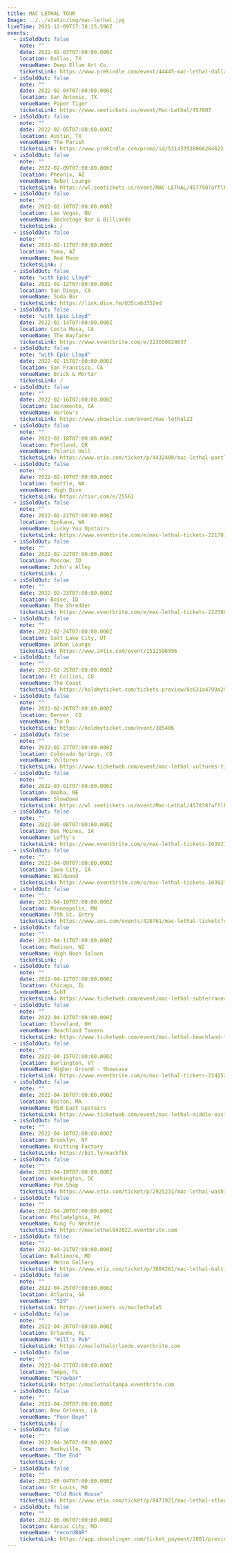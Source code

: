 ```yaml
---
title: MAC LETHAL TOUR
Image: ../../static/img/mac-lethal.jpg
liveTime: 2021-12-09T17:38:25.596Z
events:
  - isSoldOut: false
    note: ""
    date: 2022-02-03T07:00:00.000Z
    location: Dallas, TX
    venueName: Deep Ellum Art Co.
    ticketsLink: https://www.prekindle.com/event/44445-mac-lethal-dallas
  - isSoldOut: false
    note: ""
    date: 2022-02-04T07:00:00.000Z
    location: San Antonio, TX
    venueName: Paper Tiger
    ticketsLink: https://www.seetickets.us/event/Mac-Lethal/457807
  - isSoldOut: false
    note: ""
    date: 2022-02-05T07:00:00.000Z
    location: Austin, TX
    venueName: The Parish
    ticketsLink: https://www.prekindle.com/promo/id/531433528066284622
  - isSoldOut: false
    note: ""
    date: 2022-02-09T07:00:00.000Z
    location: Pheonix, AZ
    venueName: Rebel Lounge
    ticketsLink: https://wl.seetickets.us/event/MAC-LETHAL/457790?afflky=TheRebelLounge
  - isSoldOut: false
    note: ""
    date: 2022-02-10T07:00:00.000Z
    location: Las Vegas, NV
    venueName: Backstage Bar & Billiards
    ticketsLink: /
  - isSoldOut: false
    note: ""
    date: 2022-02-11T07:00:00.000Z
    location: Yuma, AZ
    venueName: Red Moon
    ticketsLink: /
  - isSoldOut: false
    note: "with Epic Lloyd"
    date: 2022-02-12T07:00:00.000Z
    location: San Diego, CA
    venueName: Soda Bar
    ticketsLink: https://link.dice.fm/O35ca6d352ed
  - isSoldOut: false
    note: "with Epic Lloyd"
    date: 2022-02-14T07:00:00.000Z
    location: Costa Mesa, CA
    venueName: The Wayfarer
    ticketsLink: https://www.eventbrite.com/e/223650824637
  - isSoldOut: false
    note: "with Epic Lloyd"
    date: 2022-02-15T07:00:00.000Z
    location: San Francisco, CA
    venueName: Brick & Mortar
    ticketsLink: /
  - isSoldOut: false
    note: ""
    date: 2022-02-16T07:00:00.000Z
    location: Sacramento, CA
    venueName: Harlow's
    ticketsLink: https://www.showclix.com/event/mac-lethal22
  - isSoldOut: false
    note: ""
    date: 2022-02-18T07:00:00.000Z
    location: Portland, OR
    venueName: Polaris Hall
    ticketsLink: https://www.etix.com/ticket/p/4432408/mac-lethal-portland-polaris-hall
  - isSoldOut: false
    note: ""
    date: 2022-02-19T07:00:00.000Z
    location: Seattle, WA
    venueName: High Dive
    ticketsLink: https://tixr.com/e/25561
  - isSoldOut: false
    note: ""
    date: 2022-02-21T07:00:00.000Z
    location: Spokane, WA
    venueName: Lucky You Upstairs
    ticketsLink: https://www.eventbrite.com/e/mac-lethal-tickets-221701785007
  - isSoldOut: false
    note: ""
    date: 2022-02-22T07:00:00.000Z
    location: Moscow, ID
    venueName: John's Alley
    ticketsLink: /
  - isSoldOut: false
    note: ""
    date: 2022-02-23T07:00:00.000Z
    location: Boise, ID
    venueName: The Shredder
    ticketsLink: https://www.eventbrite.com/e/mac-lethal-tickets-222380053727
  - isSoldOut: false
    note: ""
    date: 2022-02-24T07:00:00.000Z
    location: Salt Lake City, UT
    venueName: Urban Lounge
    ticketsLink: https://www.24tix.com/event/1512596996
  - isSoldOut: false
    note: ""
    date: 2022-02-25T07:00:00.000Z
    location: Ft Collins, CO
    venueName: The Coast
    ticketsLink: https://holdmyticket.com/tickets-preview/8c631a4799a29eb2969ed51cada4a56f
  - isSoldOut: false
    note: ""
    date: 2022-02-26T07:00:00.000Z
    location: Denver, CO
    venueName: The O
    ticketsLink: https://holdmyticket.com/event/385406
  - isSoldOut: false
    note: ""
    date: 2022-02-27T07:00:00.000Z
    location: Colorado Springs, CO
    venueName: Vultures
    ticketsLink: https://www.ticketweb.com/event/mac-lethal-vultures-tickets/11597625
  - isSoldOut: false
    note: ""
    date: 2022-03-01T07:00:00.000Z
    location: Omaha, NE
    venueName: Slowdown
    ticketsLink: https://wl.seetickets.us/event/Mac-Lethal/457838?afflky=Slowdown
  - isSoldOut: false
    note: ""
    date: 2022-04-08T07:00:00.000Z
    location: Des Moines, IA
    venueName: Lefty's
    ticketsLink: https://www.eventbrite.com/e/mac-lethal-tickets-163927717215
  - isSoldOut: false
    note: ""
    date: 2022-04-09T07:00:00.000Z
    location: Iowa City, IA
    venueName: Wildwood
    ticketsLink: https://www.eventbrite.com/e/mac-lethal-tickets-163927330057
  - isSoldOut: false
    note: ""
    date: 2022-04-10T07:00:00.000Z
    location: Minneapolis, MN
    venueName: 7th St. Entry
    ticketsLink: https://www.axs.com/events/420761/mac-lethal-tickets?skin=firstavenue
  - isSoldOut: false
    note: ""
    date: 2022-04-11T07:00:00.000Z
    location: Madison, WI
    venueName: High Noon Saloon
    ticketsLink: /
  - isSoldOut: false
    note: ""
    date: 2022-04-12T07:00:00.000Z
    location: Chicago, IL
    venueName: SubT
    ticketsLink: https://www.ticketweb.com/event/mac-lethal-subterranean-tickets/11605455?pl=kickstand
  - isSoldOut: false
    note: ""
    date: 2022-04-13T07:00:00.000Z
    location: Cleveland, OH
    venueName: Beachland Tavern
    ticketsLink: https://www.ticketweb.com/event/mac-lethal-beachland-tavern-tickets/11606525?pl=beachland
  - isSoldOut: false
    note: ""
    date: 2022-04-15T07:00:00.000Z
    location: Burlington, VT
    venueName: Higher Ground - Showcase
    ticketsLink: https://www.eventbrite.com/e/mac-lethal-tickets-224152144097
  - isSoldOut: false
    note: ""
    date: 2022-04-16T07:00:00.000Z
    location: Boston, MA
    venueName: Mid East Upstairs
    ticketsLink: https://www.ticketweb.com/event/mac-lethal-middle-east-upstairs-tickets/11607385?pl=mideastclub
  - isSoldOut: false
    note: ""
    date: 2022-04-18T07:00:00.000Z
    location: Brooklyn, NY
    venueName: Knitting Factory
    ticketsLink: https://bit.ly/mackfbk
  - isSoldOut: false
    note: ""
    date: 2022-04-19T07:00:00.000Z
    location: Washington, DC
    venueName: Pie Shop
    ticketsLink: https://www.etix.com/ticket/p/2925231/mac-lethal-washington-pie-shop
  - isSoldOut: false
    note: ""
    date: 2022-04-20T07:00:00.000Z
    location: Philadelphia, PA
    venueName: Kung Fu Necktie
    ticketsLink: https://maclethal042022.eventbrite.com
  - isSoldOut: false
    note: ""
    date: 2022-04-21T07:00:00.000Z
    location: Baltimore, MD
    venueName: Metro Gallery
    ticketsLink: https://www.etix.com/ticket/p/3604261/mac-lethal-baltimore-the-metro-gallery
  - isSoldOut: false
    note: ""
    date: 2022-04-25T07:00:00.000Z
    location: Atlanta, GA
    venueName: "529"
    ticketsLink: https://seetickets.us/maclethala5
  - isSoldOut: false
    note: ""
    date: 2022-04-26T07:00:00.000Z
    location: Orlando, FL
    venueName: "Will's Pub"
    ticketsLink: https://maclethalorlando.eventbrite.com
  - isSoldOut: false
    note: ""
    date: 2022-04-27T07:00:00.000Z
    location: Tampa, FL
    venueName: "Crowbar"
    ticketsLink: https://maclethaltampa.eventbrite.com
  - isSoldOut: false
    note: ""
    date: 2022-04-29T07:00:00.000Z
    location: New Orleans, LA
    venueName: "Poor Boys"
    ticketsLink: /
  - isSoldOut: false
    note: ""
    date: 2022-04-30T07:00:00.000Z
    location: Nashville, TN
    venueName: "The End"
    ticketsLink: /
  - isSoldOut: false
    note: ""
    date: 2022-05-04T07:00:00.000Z
    location: St Louis, MO
    venueName: "Old Rock House"
    ticketsLink: https://www.etix.com/ticket/p/8471921/mac-lethal-stlouis-red-flag-mjp
  - isSoldOut: false
    note: ""
    date: 2022-05-06T07:00:00.000Z
    location: Kansas City, MO
    venueName: "recordBAR"
    ticketsLink: https://app.showslinger.com/ticket_payment/2881/preview_ticket
---
```

